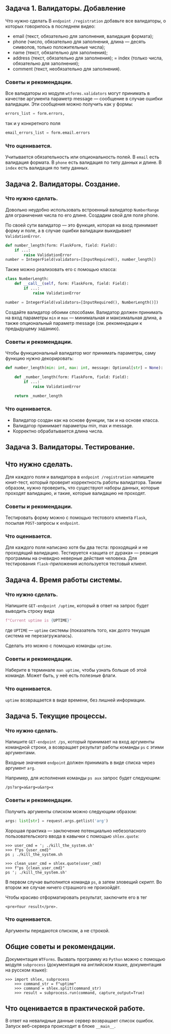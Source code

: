 ## Задача 1. Валидаторы. Добавление
Что нужно сделать
В `endpoint /registration` добавьте все валидаторы, о которых говорилось в последнем видео:

- email (текст, обязательно для заполнения, валидация формата);
- phone (число, обязательно для заполнения, длина — десять символов, только положительные числа);
- name (текст, обязательно для заполнения);
- address (текст, обязательно для заполнения);
= index (только числа, обязательно для заполнения);
- comment (текст, необязательно для заполнения).

### Советы и рекомендации.

Все валидаторы из модуля `wtforms.validators` могут принимать в качестве аргумента параметр message — сообщение в случае ошибки валидации. Эти сообщения можно получить как у формы: 
```python
errors_list = form.errors,
```
так и у конкретного поля 
```python
email_errors_list = form.email.errors
```
### Что оценивается.
Учитывается обязательность или опциональность полей.
В `email` есть валидация формата.
В `phone` есть валидация по типу данных и длине.
В `index` есть валидация по типу данных.


## Задача 2. Валидаторы. Создание.

### Что нужно сделать.
Довольно неудобно использовать встроенный валидатор `NumberRange` для ограничения числа по его длине. Создадим свой для поля phone.

По своей сути валидатор — это функция, которая на вход принимает форму и поле, а в случае ошибки валидации выкидывает `ValidationError`.
```python
def number_length(form: FlaskForm, field: Field):
    if ...:
        raise ValidationError
number = IntegerField(validators=[InputRequired(), number_length])
```
Также можно реализовать его с помощью класса:
```python
class NumberLength:
    def __call__(self, form: FlaskForm, field: Field):
        if ...:
            raise ValidationError

number = IntegerField(validators=[InputRequired(), NumberLength()])
```

Создайте валидатор обоими способами. Валидатор должен принимать на вход параметры `min` и `max` — минимальная и максимальная длина, а также опциональный параметр message (см. рекомендации к предыдущему заданию).


### Советы и рекомендации.
Чтобы функциональный валидатор мог принимать параметры, саму функцию нужно декорировать:
```python
def number_length(min: int, max: int, message: Optional[str] = None):

    def _number_length(form: FlaskForm, field: Field):
        if ...:
            raise ValidationError

    return _number_length
```

### Что оценивается.
- Валидатор создан как на основе функции, так и на основе класса.
- Валидатор принимает параметры min, max и message.
- Корректно обрабатывается длина числа.



## Задача 3. Валидаторы. Тестирование.
## Что нужно сделать.
Для каждого поля и валидатора в `endpoint /registration` напишите юнит-тест, который проверит корректность работы валидатора. Таким образом, нужно проверить, что существуют наборы данных, которые проходят валидацию, и такие, которые валидацию не проходят.

### Советы и рекомендации.
Тестировать форму можно с помощью тестового клиента `Flask`, посылая `POST`-запросы к `endpoint`.

### Что оценивается.
Для каждого поля написано хотя бы два теста: проходящий и не проходящий валидацию.
Тестируется «защита от дурака» — реакция программы на очевидно неверные действия человека.
Для тестирования `flask`-приложения используется тестовый клиент.


## Задача 4. Время работы системы.
### Что нужно сделать.
Напишите `GET-endpoint /uptime`, который в ответ на запрос будет выводить строку вида
```python
f"Current uptime is {UPTIME}" 
```
где `UPTIME` — `uptime` системы (показатель того, как долго текущая система не перезагружалась).

Сделать это можно с помощью команды `uptime`. 

### Советы и рекомендации.
Наберите в терминале `man uptime`, чтобы узнать больше об этой команде. Может быть, у неё есть полезные флаги.

### Что оценивается.
`uptime` возвращается в виде времени, без лишней информации.



## Задача 5. Текущие процессы.
### Что нужно сделать.
Напишите `GET-endpoint /ps`, который принимает на вход аргументы командной строки, а возвращает результат работы команды `ps` с этими аргументами. 

Входные значения `endpoint` должен принимать в виде списка через аргумент `arg`.

Например, для исполнения команды `ps aux` запрос будет следующим:
```shell
/ps?arg=a&arg=u&arg=x
```
### Советы и рекомендации.
Получить аргументы списком можно следующим образом:
```python
args: list[str] = request.args.getlist('arg')
```
Хорошая практика — заключение потенциально небезопасного пользовательского ввода в кавычки с помощью `shlex.quote`:
```shell
>>> user_cmd = '; ./kill_the_system.sh'
>>> f"ps {user_cmd}"
ps ; ./kill_the_system.sh

>>> clean_user_cmd = shlex.quote(user_cmd)
>>> f"ps {clean_user_cmd}"
ps '; ./kill_the_system.sh'
```
В первом случае выполнится команда `ps`, а затем зловещий скрипт. 
Во втором же случае ничего страшного не произойдёт.

Чтобы красиво отформатировать результат, заключите его в тег 
```
<pre>Your result</pre>.
```
### Что оценивается.
Аргументы передаются списком, а не строкой.



## Общие советы и рекомендации.
Документация `WTForms`.
Вызвать программу из `Python` можно с помощью модуля `subprocess` (документация на английском языке, документация на русском языке):
```shell
>>> import shlex, subprocess
    >>> command_str = f"uptime"
    >>> command = shlex.split(command_str)
    >>> result = subprocess.run(command, capture_output=True)
```


## Что оценивается в практической работе.
В ответ на невалидные данные сервер возвращает список ошибок.
Запуск веб-сервера происходит в блоке `__main__`.
